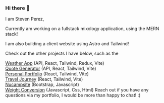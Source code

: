 ### Hi there 👋

I am Steven Perez, 

Currently am working on a fullstack mixology application, using the MERN stack! 

I am also building a client website using Astro and Tailwind!

Check out the other projects I have below, such as the 

<a href="https://weather-app-stevenalp18.netlify.app/">Weather App</a> (API, React, Tailwind, Redux, Vite)
<br />
<a href='https://quote-generator-stevenalp18.netlify.app/'>Quote Generator</a> (API, React, Tailwind, Vite)
<br/>
<a href='https://stevenalp.com/'>Personal Portfolio</a> (React, Tailwind, Vite)
<br />
<a href='https://travel-journey-stevenalp18.netlify.app/'>Travel Journey</a> (React, Tailwind, Vite)
<br />
<a href='https://bootstrap-nucamp-stevenalp18.netlify.app/'>Nucampsite</a> (Bootstrap, Javascript)
<br />
<a href="https://weight-conversion-stevenalp18.netlify.app/">Weight Conversion</a> (Javascript, Css, Html)
Reach out if you have any questions via my portfolio, I would be more than happy to chat! :)
<!--
**Stevenalp18/Stevenalp18** is a ✨ _special_ ✨ repository because its `README.md` (this file) appears on your GitHub profile.

Here are some ideas to get you started:

- 🔭 I’m currently working on ...
- 🌱 I’m currently learning ...
- 👯 I’m looking to collaborate on ...
- 🤔 I’m looking for help with ...
- 💬 Ask me about ...
- 📫 How to reach me: ...
- 😄 Pronouns: ...
- ⚡ Fun fact: ...
-->
